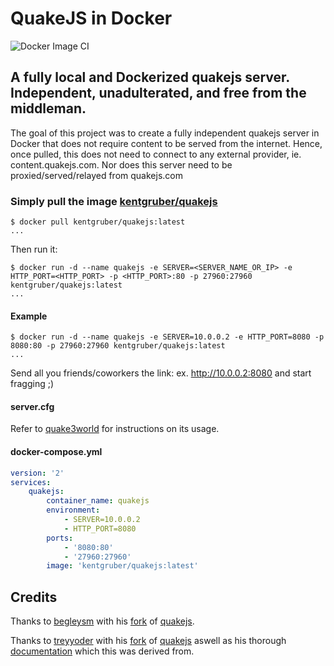 # QuakeJS in Docker

![Docker Image CI](https://github.com/treyyoder/quakejs-docker/workflows/Docker%20Image%20CI/badge.svg)

## A fully local and Dockerized quakejs server. Independent, unadulterated, and free from the middleman.

The goal of this project was to create a fully independent quakejs server in Docker that does not require content to be served from the internet.
Hence, once pulled, this does not need to connect to any external provider, ie. content.quakejs.com. Nor does this server need to be proxied/served/relayed from quakejs.com

### Simply pull the image [kentgruber/quakejs](https://hub.docker.com/r/kentgruber/quakejs)

```console
$ docker pull kentgruber/quakejs:latest
...
```

Then run it:

```console
$ docker run -d --name quakejs -e SERVER=<SERVER_NAME_OR_IP> -e HTTP_PORT=<HTTP_PORT> -p <HTTP_PORT>:80 -p 27960:27960 kentgruber/quakejs:latest
...
```

#### Example

```console
$ docker run -d --name quakejs -e SERVER=10.0.0.2 -e HTTP_PORT=8080 -p 8080:80 -p 27960:27960 kentgruber/quakejs:latest
...
```

Send all you friends/coworkers the link: ex. http://10.0.0.2:8080 and start fragging ;)

#### server.cfg

Refer to [quake3world](https://www.quake3world.com/q3guide/servers.html) for instructions on its usage.

#### docker-compose.yml

```yaml
version: '2'
services:
    quakejs:
        container_name: quakejs
        environment:
            - SERVER=10.0.0.2
            - HTTP_PORT=8080
        ports:
            - '8080:80'
            - '27960:27960'
        image: 'kentgruber/quakejs:latest'
```


## Credits

Thanks to [begleysm](https://github.com/begleysm) with his [fork](https://github.com/begleysm/quakejs) of [quakejs](https://github.com/inolen/quakejs).

Thanks to [treyyoder](https://github.com/treyyoder) with his [fork](https://github.com/treyyoder/quakejs-docker) of [quakejs](https://github.com/begleysm/quakejs) aswell as his thorough [documentation](https://steamforge.net/wiki/index.php/How_to_setup_a_local_QuakeJS_server_under_Debian_9_or_Debian_10) which this was derived from.
